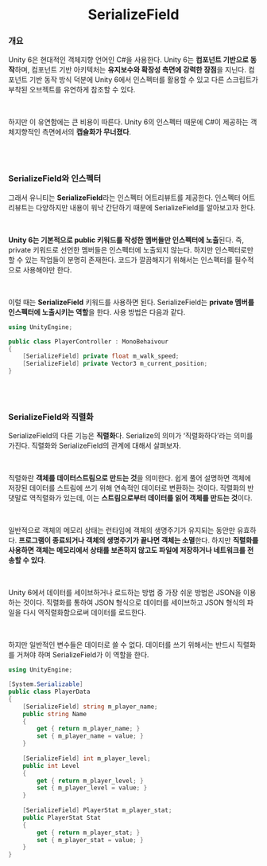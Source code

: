 <div align="center">

# SerializeField
</div>

### 개요
Unity 6은 현대적인 객체지향 언어인 C#을 사용한다. Unity 6는 **컴포넌트 기반으로 동작**하며, 컴포넌트 기반 아키텍처는 **유지보수와 확장성 측면에 강력한 장점**을 지닌다.
컴포넌트 기반 동작 방식 덕분에 Unity 6에서 인스펙터를 활용할 수 있고 다른 스크립트가 부착된 오브젝트를 유연하게 참조할 수 있다.

</br>

하지만 이 유연함에는 큰 비용이 따른다. Unity 6의 인스펙터 때문에 C#이 제공하는 객체지향적인 측면에서의 **캡슐화가 무너졌다**.

<br></br>

### SerializeField와 인스펙터

그래서 유니티는 **SerializeField**라는 인스펙터 어트리뷰트를 제공한다. 인스펙터 어트리뷰트는 다양하지만 내용이 워낙 간단하기 때문에 SerializeField를 알아보고자 한다.

</br>

**Unity 6는 기본적으로 public 키워드를 작성한 멤버들만 인스펙터에 노출**된다. 즉, private 키워드로 선언한 멤버들은 인스펙터에 노출되지 않는다.
하지만 인스펙터로만 할 수 있는 작업들이 분명히 존재한다. 코드가 깔끔해지기 위해서는 인스펙터를 필수적으로 사용해야만 한다. 

</br>

이럴 때는 **SerializeField** 키워드를 사용하면 된다. SerializeField는 **private 멤버를 인스펙터에 노출시키는 역할**을 한다. 사용 방법은 다음과 같다.

```C#
using UnityEngine;

public class PlayerController : MonoBehaivour
{
	[SerializeField] private float m_walk_speed;
	[SerializeField] private Vector3 m_current_position;
}
```

<br></br>

### SerializeField와 직렬화

SerializeField의 다른 기능은 **직렬화**다. Serialize의 의미가 ‘직렬화하다’라는 의미를 가진다. 직렬화와 SerializeField의 관계에 대해서 살펴보자.

</br>

직렬화란 **객체를 데이터스트림으로 만드는 것**을 의미한다. 쉽게 풀어 설명하면 객체에 저장된 데이터를 스트림에 쓰기 위해 연속적인 데이터로 변환하는 것이다.
직렬화의 반댓말로 역직렬화가 있는데, 이는 **스트림으로부터 데이터를 읽어 객체를 만드는 것**이다.

</br>

일반적으로 객체의 메모리 상태는 런타임에 객체의 생명주기가 유지되는 동안만 유효하다. **프로그램이 종료되거나 객체의 생명주기가 끝나면 객체는 소멸**한다.
하지만 **직렬화를 사용하면 객체는 메모리에서 상태를 보존하지 않고도 파일에 저장하거나 네트워크를 전송할 수 있다**.

</br>

Unity 6에서 데이터를 세이브하거나 로드하는 방법 중 가장 쉬운 방법은 JSON을 이용하는 것이다. 직렬화를 통하여 JSON 형식으로 데이터를 세이브하고 JSON 형식의 파일을 다시 역직렬화함으로써 데이터를 로드한다.

</br>

하지만 일반적인 변수들은 데이터로 쓸 수 없다. 데이터를 쓰기 위해서는 반드시 직렬화를 거쳐야 하며 SerializeField가 이 역할을 한다.

```C#
using UnityEngine;

[System.Serializable]
public class PlayerData
{
	[SerializeField] string m_player_name;
	public string Name
	{
		get { return m_player_name; }
		set { m_player_name = value; }
	}
	
	[SerializeField] int m_player_level;
	public int Level
	{
		get { return m_player_level; }
		set { m_player_level = value; }
	}
	
	[SerializeField] PlayerStat m_player_stat;
	public PlayerStat Stat
	{
		get { return m_player_stat; }
		set { m_player_stat = value; }
	}
}
```
